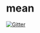 # mean

[![Gitter](https://badges.gitter.im/shackApp/mean.svg)](https://gitter.im/shackApp/mean?utm_source=badge&utm_medium=badge&utm_campaign=pr-badge&utm_content=badge)